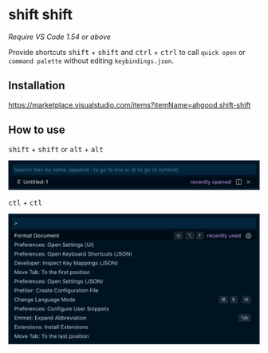 # shift shift

*Require VS Code 1.54 or above*

Provide shortcuts <kbd>shift</kbd> + <kbd>shift</kbd> and <kbd>ctrl</kbd> + <kbd>ctrl</kbd> to call `quick open` or `command palette` without editing `keybindings.json`.

## Installation

https://marketplace.visualstudio.com/items?itemName=ahgood.shift-shift

## How to use

<kbd>shift</kbd> + <kbd>shift</kbd> or <kbd>alt</kbd> + <kbd>alt</kbd>

![Screenshot](https://github.com/ahgood/shift-shift/raw/master/screenshot-quick-open.png)

<kbd>ctl</kbd> + <kbd>ctl</kbd>

![Screenshot](https://github.com/ahgood/shift-shift/raw/master/screenshot-command-palette.png)

